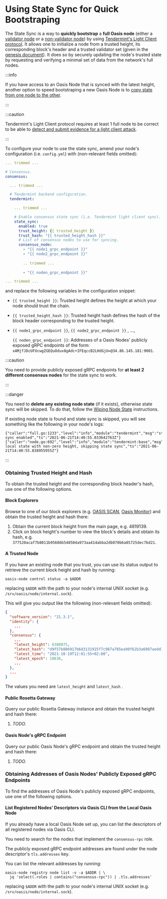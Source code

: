 # Using State Sync for Quick Bootstraping

The State Sync is a way to **quickly bootstrap** a **full Oasis node** (either a [validator node](../run-validator.md) or a [non-validator node](../run-non-validator.md)) by using [Tendermint's Light Client protocol](https://docs.tendermint.com/v0.35/tendermint-core/light-client.html). It allows one to initialize a node from a trusted height, its corresponding block's header and a trusted validator set (given in the [genesis document](/general/oasis-network/genesis-doc)). It does so by securely updating the node's trusted state by requesting and verifying a minimal set of data from the network's full nodes.

:::info

If you have access to an Oasis Node that is synced with the latest height, another option to speed bootstraping a new Oasis Node is to [copy state from one node to the other](copy-state-from-one-node-to-the-other.md).

:::

:::caution

Tendermint's Light Client protocol requires at least 1 full node to be correct to be able to [detect and submit evidence for a light client attack](https://docs.tendermint.com/v0.35/tendermint-core/light-client.html#security).

:::

To configure your node to use the state sync, amend your node's configuration (i.e. `config.yml`) with (non-relevant fields omitted):

```yaml
... trimmed ...

# Consensus.
consensus:

  ... trimmed ...

  # Tendermint backend configuration.
  tendermint:

    ... trimmed ...

    # Enable consensus state sync (i.e. Tendermint light client sync).
    state_sync:
      enabled: true
      trust_height: {{ trusted_height }}
      trust_hash: "{{ trusted_height_hash }}"
      # List of consensus nodes to use for syncing.
      consensus_node:
        - "{{ node1_grpc_endpoint }}"
        - "{{ node2_grpc_endpoint }}"
        
        .. trimmed ...
        
        - "{{ noden_grpc_endpoint }}"

... trimmed ...

```

and replace the following variables in the configuration snippet:

* `{{ trusted_height }}`: Trusted height defines the height at which your node should trust the chain.
* `{{ trusted_height_hash }}`: Trusted height hash defines the hash of the block header corresponding to the trusted height.
*   `{{ node1_grpc_endpoint }}`, `{{ node2_grpc_endpoint }}` , ...,

    `{{ noden_grpc_endpoint }}`: Addresses of a Oasis Nodes' publicly exposed gRPC endpoints of the form: `xAMjfJDcUFUcwgZGEQuOdux8gAdc+IFEqccB2LHdGjU=@34.86.145.181:9001`.

:::caution

You need to provide publicly exposed gRPC endpoints for **at least 2 different consensus nodes** for the state sync to work.

:::

:::danger

You need to **delete any existing node state** (if it exists), otherwise state sync will be skipped. To do that, follow the [Wiping Node State](../maintenance/wiping-node-state.md#state-wipe-and-keep-node-identity) instructions.

If existing node state is found and state sync is skipped, you will see something like the following in your node's logs:

```
{"caller":"full.go:1233","level":"info","module":"tendermint","msg":"state sync enabled","ts":"2021-06-21T14:40:55.033642763Z"}
{"caller":"node.go:692","level":"info","module":"tendermint:base","msg":"Found local state with non-zero height, skipping state sync","ts":"2021-06-21T14:40:55.838955955Z"}
```

:::

### Obtaining Trusted Height and Hash

To obtain the trusted height and the corresponding block header's hash, use one of the following options.

#### Block Explorers

Browse to one of our block explorers (e.g. [OASIS SCAN](https://www.oasisscan.com), [Oasis Monitor](https://oasismonitor.com)) and obtain the trusted height and hash there:

1. Obtain the current block height from the main page, e.g. 4819139.
2. Click on block height's number to view the block's details and obtain its hash, e.g. `377520acaf7b8011b95686b548504a973aa414abba2db070b6a85725dec7bd21`.

#### A Trusted Node

If you have an existing node that you trust, you can use its status output to retrieve the current block height and hash by running:

```
oasis-node control status -a $ADDR
```

replacing `$ADDR` with the path to your node's internal UNIX socket (e.g. `/srv/oasis/node/internal.sock`).

This will give you output like the following (non-relevant fields omitted):

```json
{
  "software_version": "21.3.1",
  "identity": {
    ...
  },
  "consensus": {
    ...
    "latest_height": 6388075,
    "latest_hash": "d9f57b806917b6d3131925f7c987a785ea90f62b3a6987aedd1abdc371d84403",
    "latest_time": "2021-10-19T12:01:55+02:00",
    "latest_epoch": 10636,
    ...
  },
  ...
}
```

The values you need are `latest_height` and `latest_hash` .

#### Public Rosetta Gateway

Query our public Rosetta Gateway instance and obtain the trusted height and hash there:

1. _TODO._

#### Oasis Node's gRPC Endpoint

Query our public Oasis Node's gRPC endpoint and obtain the trusted height and hash there:

1. _TODO._

### Obtaining Addresses of Oasis Nodes' Publicly Exposed gRPC Endpoints

To find the addresses of Oasis Node's publicly exposed gRPC endpoints, use one of the following options.

#### List Registered Nodes' Descriptors via Oasis CLI from the Local Oasis Node

If you already have a local Oasis Node set up, you can list the descriptors of all registered nodes via Oasis CLI.

You need to search for the nodes that implement the `consensus-rpc` role.

The publicly exposed gRPC endpoint addresses are found under the node descriptor's `tls.addresses` key.

You can list the relevant addresses by running:

```
oasis-node registry node list -v -a $ADDR | \
  jq 'select(.roles | contains("consensus-rpc")) | .tls.addresses'
```

replacing `$ADDR` with the path to your node's internal UNIX socket (e.g. `/srv/oasis/node/internal.sock`).
